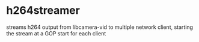 # h264streamer
streams h264 output from libcamera-vid to multiple network client, starting the stream at a GOP start for each client
